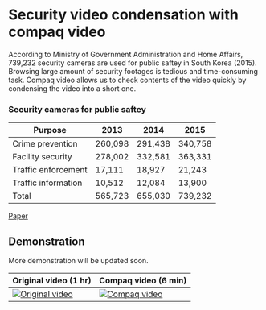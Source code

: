 # Security video condensation with compaq video
According to Ministry of Government Administration and Home Affairs, 739,232 security cameras are used for public saftey in South Korea (2015).
Browsing large amount of security footages is tedious and time-consuming task. 
Compaq video allows us to check contents of the video quickly by condensing the video into a short one.

### Security cameras for public saftey

| Purpose | 2013 | 2014 | 2015 |
| --- | --- | --- | --- |
| Crime prevention | 260,098 | 291,438 | 340,758 |
| Facility security | 278,002 | 332,581 | 363,331 |
| Traffic enforcement | 17,111 | 18,927 | 21,243 |
| Traffic information | 10,512 | 12,084 | 13,900 |
| Total | 565,723 | 655,030 | 739,232 |

[Paper](https://doi.org/10.1109/LSP.2018.2848842)

## Demonstration
More demonstration will be updated soon.

| Original video (1 hr) | Compaq video (6 min) |
| --- | --- |
| [![Original video](https://img.youtube.com/vi/EhPkYXcO0lk/0.jpg)](https://www.youtube.com/watch?v=EhPkYXcO0lk) | [![Compaq video](https://img.youtube.com/vi/Lyw7T0KYsbA/0.jpg)](https://youtu.be/Lyw7T0KYsbA) |
